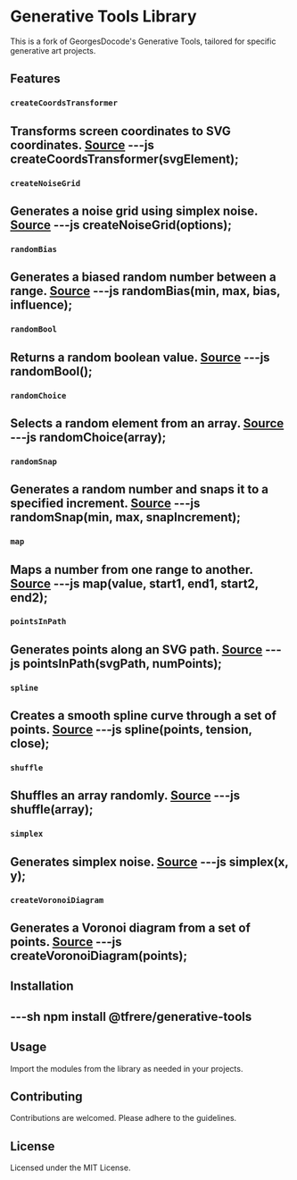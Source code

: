 # Generative Tools Library

This is a fork of GeorgesDocode's Generative Tools, tailored for specific generative art projects.

## Features

### `createCoordsTransformer`
Transforms screen coordinates to SVG coordinates.
[Source](./src/createCoordsTransformer.js)
---js
createCoordsTransformer(svgElement);
---

### `createNoiseGrid`
Generates a noise grid using simplex noise.
[Source](./src/createNoiseGrid.js)
---js
createNoiseGrid(options);
---

### `randomBias`
Generates a biased random number between a range.
[Source](./src/randomBias.js)
---js
randomBias(min, max, bias, influence);
---

### `randomBool`
Returns a random boolean value.
[Source](./src/randomBool.js)
---js
randomBool();
---

### `randomChoice`
Selects a random element from an array.
[Source](./src/randomChoice.js)
---js
randomChoice(array);
---

### `randomSnap`
Generates a random number and snaps it to a specified increment.
[Source](./src/randomSnap.js)
---js
randomSnap(min, max, snapIncrement);
---

### `map`
Maps a number from one range to another.
[Source](./src/map.js)
---js
map(value, start1, end1, start2, end2);
---

### `pointsInPath`
Generates points along an SVG path.
[Source](./src/pointsInPath.js)
---js
pointsInPath(svgPath, numPoints);
---

### `spline`
Creates a smooth spline curve through a set of points.
[Source](./src/spline.js)
---js
spline(points, tension, close);
---

### `shuffle`
Shuffles an array randomly.
[Source](./src/shuffle.js)
---js
shuffle(array);
---

### `simplex`
Generates simplex noise.
[Source](./src/simplex.js)
---js
simplex(x, y);
---

### `createVoronoiDiagram`
Generates a Voronoi diagram from a set of points.
[Source](./src/createVoronoiDiagram.js)
---js
createVoronoiDiagram(points);
---

## Installation
---sh
npm install @tfrere/generative-tools
---

## Usage
Import the modules from the library as needed in your projects.

## Contributing
Contributions are welcomed. Please adhere to the guidelines.

## License
Licensed under the MIT License.
